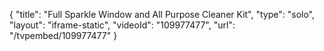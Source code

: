 {
    "title": "Full Sparkle Window and All Purpose Cleaner Kit",
    "type": "solo",
    "layout": "iframe-static",
    "videoId": "109977477",
    "url": "\/tvpembed\/109977477"
}